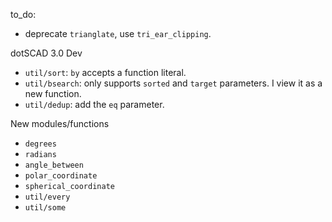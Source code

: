 to_do:

- deprecate `trianglate`, use `tri_ear_clipping`.

dotSCAD 3.0 Dev

- `util/sort`: `by` accepts a function literal.
- `util/bsearch`: only supports `sorted` and `target` parameters. I view it as a new function.
- `util/dedup`: add the `eq` parameter.

New modules/functions

- `degrees`
- `radians`
- `angle_between`
- `polar_coordinate`
- `spherical_coordinate`
- `util/every`
- `util/some`

